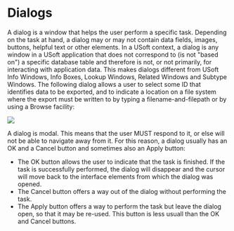 # Dialogs

A dialog is a window that helps the user perform a specific task. Depending on the task at hand, a dialog may or may not contain data fields, images, buttons, helpful text or other elements.
In a USoft context, a dialog is any window in a USoft application that does not correspond to (is not "based on") a specific database table and therefore is not, or not primarily, for interacting with application data. This makes dialogs different from USoft Info Windows, Info Boxes, Lookup Windows, Related Windows and Subtype Windows.
The following dialog allows a user to select some ID that identifies data to be exported, and to indicate a location on a file system where the export must be written to by typing a filename-and-filepath or by using a Browse facility:

![](/api/Modeller%20and%20Rules%20Engine/Introducing%20USoft%20Modeller%20and%20Rules%20Engine/assets/92321a67-60d0-4f54-a168-1e1c22d22880.png)

A dialog is modal. This means that the user MUST respond to it, or else will not be able to navigate away from it. For this reason, a dialog usually has an OK and a Cancel button and sometimes also an Apply button:

- The OK button allows the user to indicate that the task is finished. If the task is successfully performed, the dialog will disappear and the cursor will move back to the interface elements from which the dialog was opened.
- The Cancel button offers a way out of the dialog without performing the task.
- The Apply button offers a way to perform the task but leave the dialog open, so that it may be re-used. This button is less usuall than the OK and Cancel buttons.